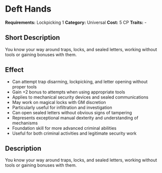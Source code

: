 # Deft Hands

**Requirements:** Lockpicking 1
**Category:** Universal
**Cost:** 5 CP
**Traits:** -


## Short Description
You know your way around traps, locks, and sealed letters, working without tools or gaining bonuses with them.

## Effect
- Can attempt trap disarming, lockpicking, and letter opening without proper tools
- Gain +2 bonus to attempts when using appropriate tools
- Applies to mechanical security devices and sealed communications
- May work on magical locks with GM discretion
- Particularly useful for infiltration and investigation
- Can open sealed letters without obvious signs of tampering
- Represents exceptional manual dexterity and understanding of mechanisms
- Foundation skill for more advanced criminal abilities
- Useful for both criminal activities and legitimate security work

## Description
You know your way around traps, locks, and sealed letters, working without tools or gaining bonuses with them.